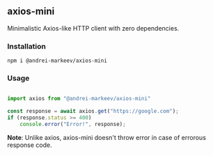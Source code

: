 ## axios-mini

Minimalistic Axios-like HTTP client with zero dependencies.

### Installation

```
npm i @andrei-markeev/axios-mini
```

### Usage

```ts

import axios from "@andrei-markeev/axios-mini"

const response = await axios.get("https://google.com");
if (response.status >= 400)
    console.error("Error!", response);

```

**Note**: Unlike axios, axios-mini doesn't throw error in case of errorous response code.
